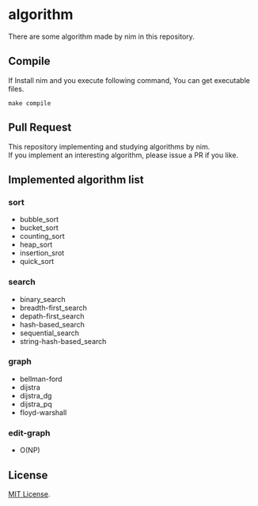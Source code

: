 # algorithm
There are some algorithm made by nim in this repository.

## Compile
If Install nim and you execute following command, You can get executable files.

```
make compile
```

## Pull Request
This repository implementing and studying algorithms by nim.  
If you implement an interesting algorithm, please issue a PR if you like.

## Implemented algorithm list

### sort
- bubble_sort
- bucket_sort
- counting_sort
- heap_sort
- insertion_srot
- quick_sort

### search
- binary_search
- breadth-first_search
- depath-first_search
- hash-based_search
- sequential_search
- string-hash-based_search

### graph
- bellman-ford
- dijstra
- dijstra_dg
- dijstra_pq
- floyd-warshall

### edit-graph
- O(NP)

## License
[MIT License](http://opensource.org/licenses/MIT).

